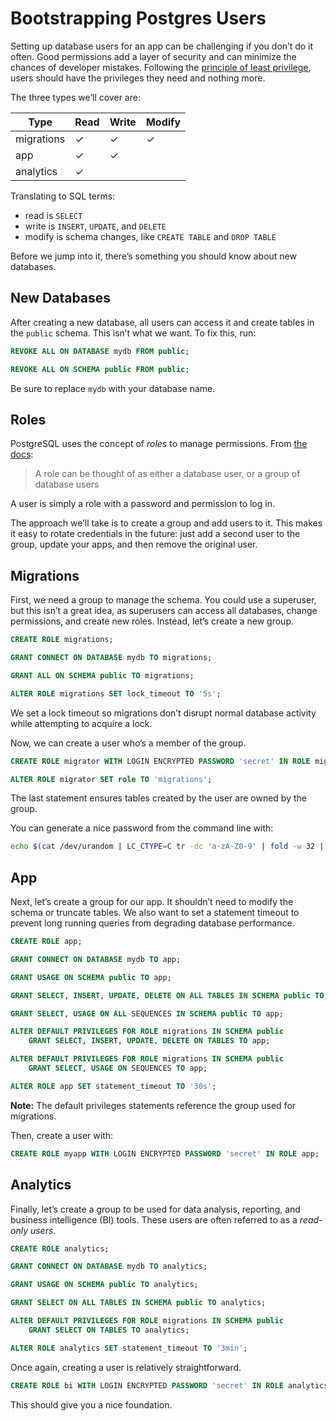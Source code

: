 # Bootstrapping Postgres Users

Setting up database users for an app can be challenging if you don’t do it often. Good permissions add a layer of security and can minimize the chances of developer mistakes. Following the [principle of least privilege](https://en.wikipedia.org/wiki/Principle_of_least_privilege), users should have the privileges they need and nothing more.

The three types we’ll cover are:

Type | Read | Write | Modify
--- | --- | --- | ---
migrations | ✓ | ✓ | ✓
app | ✓ | ✓ |
analytics | ✓ | |

Translating to SQL terms:

- read is `SELECT`
- write is `INSERT`, `UPDATE`, and `DELETE`
- modify is schema changes, like `CREATE TABLE` and `DROP TABLE`

Before we jump into it, there’s something you should know about new databases.

## New Databases

After creating a new database, all users can access it and create tables in the `public` schema. This isn’t what we want. To fix this, run:

```sql
REVOKE ALL ON DATABASE mydb FROM public;

REVOKE ALL ON SCHEMA public FROM public;
```

Be sure to replace `mydb` with your database name.

## Roles

PostgreSQL uses the concept of *roles* to manage permissions. From [the docs](https://www.postgresql.org/docs/current/static/user-manag.html):

> A role can be thought of as either a database user, or a group of database users

A user is simply a role with a password and permission to log in.

The approach we’ll take is to create a group and add users to it. This makes it easy to rotate credentials in the future: just add a second user to the group, update your apps, and then remove the original user.

## Migrations

First, we need a group to manage the schema. You could use a superuser, but this isn’t a great idea, as superusers can access all databases, change permissions, and create new roles. Instead, let’s create a new group.

```sql
CREATE ROLE migrations;

GRANT CONNECT ON DATABASE mydb TO migrations;

GRANT ALL ON SCHEMA public TO migrations;

ALTER ROLE migrations SET lock_timeout TO '5s';
```

We set a lock timeout so migrations don’t disrupt normal database activity while attempting to acquire a lock.

Now, we can create a user who’s a member of the group.

```sql
CREATE ROLE migrator WITH LOGIN ENCRYPTED PASSWORD 'secret' IN ROLE migrations;

ALTER ROLE migrator SET role TO 'migrations';
```

The last statement ensures tables created by the user are owned by the group.

You can generate a nice password from the command line with:

```sh
echo $(cat /dev/urandom | LC_CTYPE=C tr -dc 'a-zA-Z0-9' | fold -w 32 | head -n 1)
```

## App

Next, let’s create a group for our app. It shouldn’t need to modify the schema or truncate tables. We also want to set a statement timeout to prevent long running queries from degrading database performance.

```sql
CREATE ROLE app;

GRANT CONNECT ON DATABASE mydb TO app;

GRANT USAGE ON SCHEMA public TO app;

GRANT SELECT, INSERT, UPDATE, DELETE ON ALL TABLES IN SCHEMA public TO app;

GRANT SELECT, USAGE ON ALL SEQUENCES IN SCHEMA public TO app;

ALTER DEFAULT PRIVILEGES FOR ROLE migrations IN SCHEMA public
    GRANT SELECT, INSERT, UPDATE, DELETE ON TABLES TO app;

ALTER DEFAULT PRIVILEGES FOR ROLE migrations IN SCHEMA public
    GRANT SELECT, USAGE ON SEQUENCES TO app;

ALTER ROLE app SET statement_timeout TO '30s';
```

**Note:** The default privileges statements reference the group used for migrations.

Then, create a user with:

```sql
CREATE ROLE myapp WITH LOGIN ENCRYPTED PASSWORD 'secret' IN ROLE app;
```

## Analytics

Finally, let’s create a group to be used for data analysis, reporting, and business intelligence (BI) tools. These users are often referred to as a *read-only users*.

```sql
CREATE ROLE analytics;

GRANT CONNECT ON DATABASE mydb TO analytics;

GRANT USAGE ON SCHEMA public TO analytics;

GRANT SELECT ON ALL TABLES IN SCHEMA public TO analytics;

ALTER DEFAULT PRIVILEGES FOR ROLE migrations IN SCHEMA public
    GRANT SELECT ON TABLES TO analytics;

ALTER ROLE analytics SET statement_timeout TO '3min';
```

Once again, creating a user is relatively straightforward.

```sql
CREATE ROLE bi WITH LOGIN ENCRYPTED PASSWORD 'secret' IN ROLE analytics;
```

This should give you a nice foundation.
